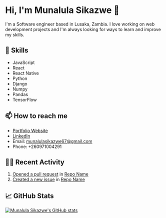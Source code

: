 # Hi, I'm Munalula Sikazwe 👋

I'm a Software engineer based in Lusaka, Zambia. I love working on web development projects and I'm always looking for ways to learn and improve my skills.

## 🌱 Skills

- JavaScript
- React
- React Native
- Python
- Django
- Numpy
- Pandas
- TensorFlow

## 📫 How to reach me
- [Portfolio Website](https://nexjs-personal-portfolio.vercel.app/)
- [LinkedIn](https://www.linkedin.com/in/munalula-sikazwe-a131891b4/)
- Email: munalulasikazwe67@gmail.com
- Phone: +260971004291

## 👨‍💻 Recent Activity

<!--START_SECTION:activity-->
1. [Opened a pull request](https://github.com/munalula/repo-name/pull/1) in [Repo Name](https://github.com/munalula/repo-name)
2. [Created a new issue](https://github.com/munalula/repo-name/issues/2) in [Repo Name](https://github.com/munalula/repo-name)
<!--END_SECTION:activity-->

## 📈 GitHub Stats

[![Munalula Sikazwe's GitHub stats](https://github-readme-stats.vercel.app/api?username=Munalula-Sikazwe&show_icons=true&theme=dark)](https://github.com/Munalula-Sikazwe)

